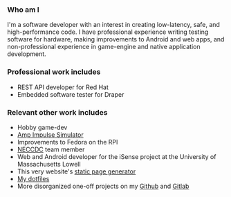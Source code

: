 <!--
    This program is free software: you can redistribute it and/or modify
    it under the terms of the GNU General Public License as published by
    the Free Software Foundation, either version 3 of the License, or
    (at your option) any later version.

    This program is distributed in the hope that it will be useful,
    but WITHOUT ANY WARRANTY; without even the implied warranty of
    MERCHANTABILITY or FITNESS FOR A PARTICULAR PURPOSE.  See the
    GNU General Public License for more details.

    You should have received a copy of the GNU General Public License
    along with this program.  If not, see <https://www.gnu.org/licenses/>.
-->

### Who am I

I'm a software developer with an interest in creating low-latency, safe, and
high-performance code. I have professional experience writing testing software
for hardware, making improvements to Android and web apps, and non-professional
experience in game-engine and native application development.

### Professional work includes
* REST API developer for Red Hat
* Embedded software tester for Draper

### Relevant other work includes
* Hobby game-dev
* [Amp Impulse Simulator](https://github.com/Codom/SimpleGuitarAmp)
* Improvements to Fedora on the RPI
* [NECCDC](https://neccdl.org/neccdc/) team member
* Web and Android developer for the iSense project at the University
of Massachusetts Lowell
* This very website's [static page generator](https://github.com/Codom/Codom.github.io)
* [My dotfiles](https://gitlab.com/Codom/i_use_arch_btw)
* More disorganized one-off projects on my [Github](https://github.com/Codom) and
[Gitlab](https://gitlab.com/Codom)
